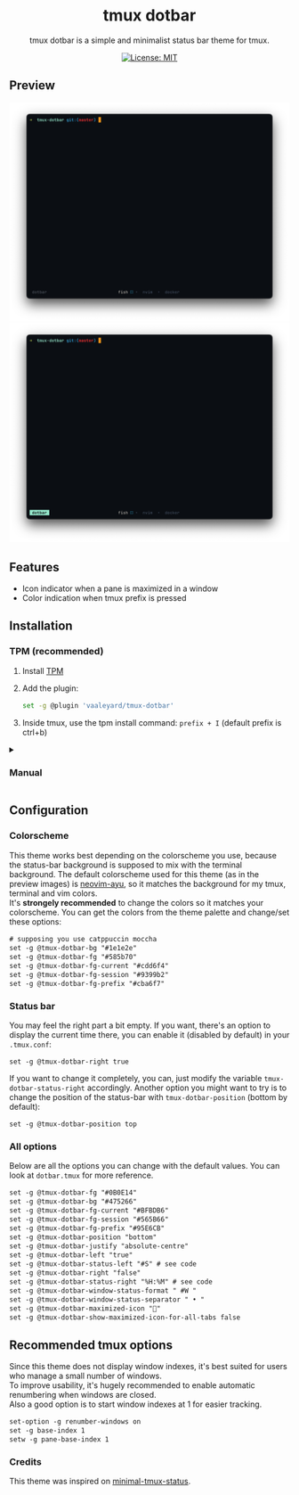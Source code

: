 <div align="center">

<h1> tmux dotbar </h1>

tmux dotbar is a simple and minimalist status bar theme for tmux. <br>

[![License: MIT](https://img.shields.io/badge/License-MIT-blue.svg)](./LICENSE)

</div> 

## Preview
<div align="center">
  <img src="./imgs/preview.png" width="800" />
  <img src="./imgs/prefix-preview.png" width="800" />
</div>


## Features
* Icon indicator when a pane is maximized in a window
* Color indication when tmux prefix is pressed

## Installation
### TPM (recommended)
1.  Install [TPM](https://github.com/tmux-plugins/tpm)
2.  Add the plugin:

    ```bash
    set -g @plugin 'vaaleyard/tmux-dotbar'
    ```
3. Inside tmux, use the tpm install command: `prefix + I` (default prefix is ctrl+b)

<details>
    <summary font-size=18px>
        <h3>Manual</h3>
    </summary>

1. Clone this repository to your desired location (e.g. `~/.config/tmux/plugins/tmux-dotbar`).

   ```bash
   mkdir -p ~/.config/tmux/plugins/
   git clone https://github.com/vaaleyard/tmux-dotbar.git
   ```
2. Add the following line to your `tmux.conf` file:
   `run ~/.config/tmux/plugins/tmux-dotbar/dotbar.tmux`.
3. Reload Tmux by either restarting or reloading with `tmux source ~/.tmux.conf`.

</details>

## Configuration
### Colorscheme
This theme works best depending on the colorscheme you use, because the status-bar background is supposed to mix with the terminal background.
The default colorscheme used for this theme (as in the preview images) is [neovim-ayu](https://github.com/Shatur/neovim-ayu), so it matches the background for my tmux, terminal and vim colors.  
It's **strongely recommended** to change the colors so it matches your colorscheme. You can get the colors from the theme palette and change/set these options:
```
# supposing you use catppuccin moccha
set -g @tmux-dotbar-bg "#1e1e2e"
set -g @tmux-dotbar-fg "#585b70"
set -g @tmux-dotbar-fg-current "#cdd6f4"
set -g @tmux-dotbar-fg-session "#9399b2"
set -g @tmux-dotbar-fg-prefix "#cba6f7"
```

### Status bar
You may feel the right part a bit empty. If you want, there's an option to display the current time there, you can enable it (disabled by default) in your `.tmux.conf`:
```
set -g @tmux-dotbar-right true
```
If you want to change it completely, you can, just modify the variable `tmux-dotbar-status-right` accordingly.
Another option you might want to try is to change the position of the status-bar with `tmux-dotbar-position` (bottom by default):
```
set -g @tmux-dotbar-position top
```

### All options
Below are all the options you can change with the default values. You can look at `dotbar.tmux` for more reference.
```
set -g @tmux-dotbar-fg "#0B0E14"
set -g @tmux-dotbar-bg "#475266"
set -g @tmux-dotbar-fg-current "#BFBDB6"
set -g @tmux-dotbar-fg-session "#565B66"
set -g @tmux-dotbar-fg-prefix "#95E6CB"
set -g @tmux-dotbar-position "bottom"
set -g @tmux-dotbar-justify "absolute-centre"
set -g @tmux-dotbar-left "true"
set -g @tmux-dotbar-status-left "#S" # see code
set -g @tmux-dotbar-right "false"
set -g @tmux-dotbar-status-right "%H:%M" # see code
set -g @tmux-dotbar-window-status-format " #W "
set -g @tmux-dotbar-window-status-separator " • "
set -g @tmux-dotbar-maximized-icon "󰊓"
set -g @tmux-dotbar-show-maximized-icon-for-all-tabs false
```

## Recommended tmux options
Since this theme does not display window indexes, it's best suited for users who manage a small number of windows.  
To improve usability, it's hugely recommended to enable automatic renumbering when windows are closed.  
Also a good option is to start window indexes at 1 for easier tracking.

```
set-option -g renumber-windows on
set -g base-index 1
setw -g pane-base-index 1
```

### Credits
This theme was inspired on [minimal-tmux-status](https://github.com/niksingh710/minimal-tmux-status/tree/main).
